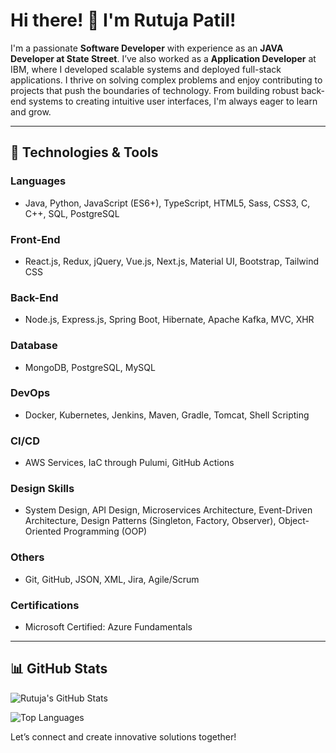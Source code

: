 # Hi there! 👋 I'm Rutuja Patil!

I'm a passionate **Software Developer** with experience as an **JAVA Developer at State Street**. I’ve also worked as a **Application Developer** at IBM, where I developed scalable systems and deployed full-stack applications. I thrive on solving complex problems and enjoy contributing to projects that push the boundaries of technology. From building robust back-end systems to creating intuitive user interfaces, I'm always eager to learn and grow.

---

## 🔧 **Technologies & Tools**

### **Languages**
- Java, Python, JavaScript (ES6+), TypeScript, HTML5, Sass, CSS3, C, C++, SQL, PostgreSQL

### **Front-End**
- React.js, Redux, jQuery, Vue.js, Next.js, Material UI, Bootstrap, Tailwind CSS

### **Back-End**
- Node.js, Express.js, Spring Boot, Hibernate, Apache Kafka, MVC, XHR

### **Database**
- MongoDB, PostgreSQL, MySQL

### **DevOps**
- Docker, Kubernetes, Jenkins, Maven, Gradle, Tomcat, Shell Scripting

### **CI/CD**
- AWS Services, IaC through Pulumi, GitHub Actions

### **Design Skills**
- System Design, API Design, Microservices Architecture, Event-Driven Architecture, Design Patterns (Singleton, Factory, Observer), Object-Oriented Programming (OOP)

### **Others**
- Git, GitHub, JSON, XML, Jira, Agile/Scrum

### **Certifications**
- Microsoft Certified: Azure Fundamentals

---

## 📊 GitHub Stats

![Rutuja's GitHub Stats](https://github-readme-stats.vercel.app/api?username=Rutuja6367&show_icons=true&theme=radical)

![Top Languages](https://github-readme-stats.vercel.app/api/top-langs/?username=Rutuja6367$&layout=compact&theme=radical)


Let’s connect and create innovative solutions together!
